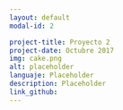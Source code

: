 ```yaml
---
layout: default
modal-id: 2

project-title: Proyecto 2
project-date: Octubre 2017
img: cake.png
alt: placeholder
languaje: Placeholder
description: Placeholder
link_github:
---
```

